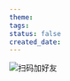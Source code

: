 ```yaml
---
theme: 
tags: 
status: false
created_date:
---
```


![扫码加好友](https://cdn.jsdelivr.net/gh/duanbiao2000/BlogGallery/picture/25ae086685d4e7e14fa382d02e8e0e4.png)
